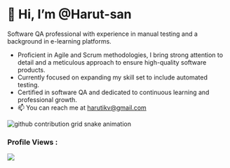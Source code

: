 # 👋 Hi, I’m @Harut-san
Software QA professional with experience in manual testing and a background in e-learning platforms. 
- Proficient in Agile and Scrum methodologies, I bring strong attention to detail and a meticulous approach to ensure high-quality software products. 
- Currently focused on expanding my skill set to include automated testing. 
- Certified in software QA and dedicated to continuous learning and professional growth.
- 📫 You can reach me at harutikv@gmail.com

<picture>
  <source media="(prefers-color-scheme: dark)" srcset="https://raw.githubusercontent.com/typio/typio/output/github-contribution-grid-snake-dark.svg">
  <source media="(prefers-color-scheme: light)" srcset="https://raw.githubusercontent.com/typio/typio/output/github-contribution-grid-snake.svg">
  <img alt="github contribution grid snake animation" src="https://raw.githubusercontent.com/typio/typio/output/github-contribution-grid-snake.svg" style="visibility:visible;max-width:100%;">
</picture>

 ### Profile Views :<br>
  <img src="https://profile-counter.glitch.me/shrannyobasu/count.svg" />

<!---
Harut-san/Harut-san is a ✨ special ✨ repository because its `README.md` (this file) appears on your GitHub profile.
You can click the Preview link to take a look at your changes.
--->
